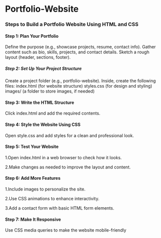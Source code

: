 # Portfolio-Website
### Steps to Build a Portfolio Website Using HTML and CSS
#### Step 1: Plan Your Portfolio
Define the purpose (e.g., showcase projects, resume, contact info).
Gather content such as bio, skills, projects, and contact details.
Sketch a rough layout (header, sections, footer).
##### Step 2: Set Up Your Project Structure
Create a project folder (e.g., portfolio-website).
Inside, create the following files:
index.html (for website structure)
styles.css (for design and styling)
images/ (a folder to store images, if needed)

#### Step 3: Write the HTML Structure
Click index.html and add the required contents.

#### Step 4: Style the Website Using CSS
Open style.css and add styles for a clean and professional look.

#### Step 5: Test Your Website
1.Open index.html in a web browser to check how it looks. 

2.Make changes as needed to improve the layout and content.

#### Step 6: Add More Features 
1.Include images to personalize the site.

2.Use CSS animations to enhance interactivity.

3.Add a contact form with basic HTML form elements.

#### Step 7: Make It Responsive
Use CSS media queries to make the website mobile-friendly
